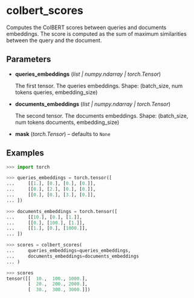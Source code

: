 # colbert_scores

Computes the ColBERT scores between queries and documents embeddings. The score is computed as the sum of maximum similarities between the query and the document.



## Parameters

- **queries_embeddings** (*list | numpy.ndarray | torch.Tensor*)

    The first tensor. The queries embeddings. Shape: (batch_size, num tokens queries, embedding_size)

- **documents_embeddings** (*list | numpy.ndarray | torch.Tensor*)

    The second tensor. The documents embeddings. Shape: (batch_size, num tokens documents, embedding_size)

- **mask** (*torch.Tensor*) – defaults to `None`



## Examples

```python
>>> import torch

>>> queries_embeddings = torch.tensor([
...     [[1.], [0.], [0.], [0.]],
...     [[0.], [2.], [0.], [0.]],
...     [[0.], [0.], [3.], [0.]],
... ])

>>> documents_embeddings = torch.tensor([
...     [[10.], [0.], [1.]],
...     [[0.], [100.], [1.]],
...     [[1.], [0.], [1000.]],
... ])

>>> scores = colbert_scores(
...     queries_embeddings=queries_embeddings,
...     documents_embeddings=documents_embeddings
... )

>>> scores
tensor([[  10.,  100., 1000.],
        [  20.,  200., 2000.],
        [  30.,  300., 3000.]])
```

